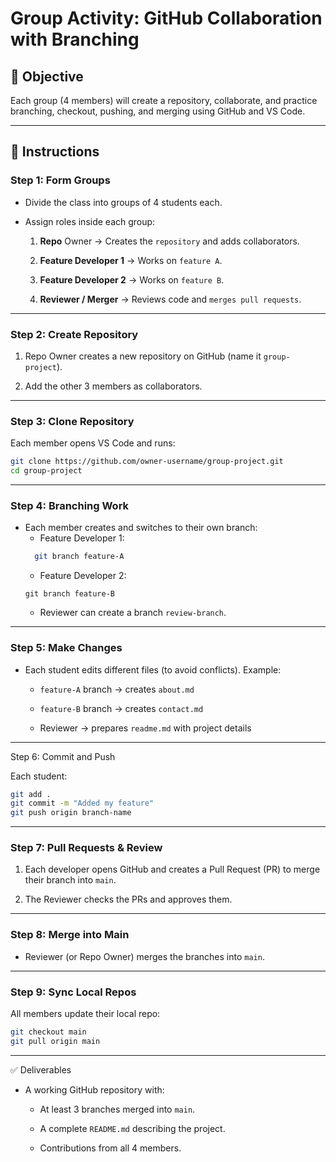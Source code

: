 # Group Activity: GitHub Collaboration with Branching

## 🎯 Objective

Each group (4 members) will create a repository, collaborate, and practice branching, checkout, pushing, and merging using GitHub and VS Code.

---

## 📌 Instructions

### Step 1: Form Groups

- Divide the class into groups of 4 students each.

- Assign roles inside each group:

  1. **Repo** Owner → Creates the `repository` and adds collaborators.

  2. **Feature Developer 1** → Works on `feature A`.

  3. **Feature Developer 2** → Works on `feature B`.

  4. **Reviewer / Merger** → Reviews code and `merges pull requests`.

---

### Step 2: Create Repository

1. Repo Owner creates a new repository on GitHub (name it `group-project`).

2. Add the other 3 members as collaborators.

---

### Step 3: Clone Repository

Each member opens VS Code and runs:

```bash
git clone https://github.com/owner-username/group-project.git
cd group-project
```

---

### Step 4: Branching Work

- Each member creates and switches to their own branch:
  - Feature Developer 1:
  ```bash
    git branch feature-A
  ```
  - Feature Developer 2:
  ```
  git branch feature-B
  ```
  - Reviewer can create a branch `review-branch`.

---

### Step 5: Make Changes

- Each student edits different files (to avoid conflicts).
  Example:

  - `feature-A` branch → creates `about.md`

  - `feature-B` branch → creates `contact.md`

  - Reviewer → prepares `readme.md` with project details

---

Step 6: Commit and Push

Each student:

```bash
git add .
git commit -m "Added my feature"
git push origin branch-name
```

---

### Step 7: Pull Requests & Review

1. Each developer opens GitHub and creates a Pull Request (PR) to merge their branch into `main`.

2. The Reviewer checks the PRs and approves them.

---

### Step 8: Merge into Main

- Reviewer (or Repo Owner) merges the branches into `main`.

---

### Step 9: Sync Local Repos

All members update their local repo:

```bash
git checkout main
git pull origin main
```

---

✅ Deliverables

- A working GitHub repository with:

  - At least 3 branches merged into `main`.

  - A complete `README.md` describing the project.

  - Contributions from all 4 members.
